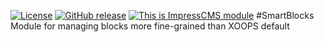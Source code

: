 [![License](https://img.shields.io/github/license/ImpressCMS/impresscms-module-smartblocks.svg?maxAge=2592000)](License.txt) 
	[![GitHub release](https://img.shields.io/github/release/ImpressCMS/impresscms-module-smartblocks.svg?maxAge=2592000)](https://github.com/ImpressCMS/impresscms-module-smartblocks/releases) 
		[![This is ImpressCMS module](https://img.shields.io/badge/ImpressCMS-module-F3AC03.svg?maxAge=2592000)](http://impresscms.org)
#SmartBlocks
Module for managing blocks more fine-grained than XOOPS default
